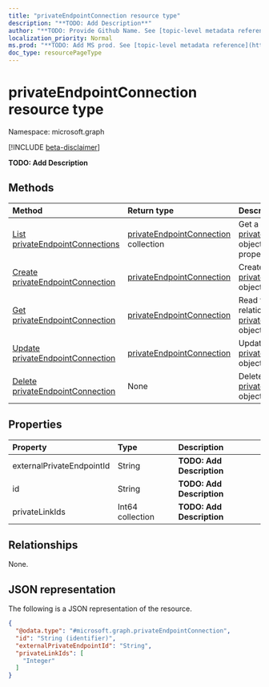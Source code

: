 ```yaml
---
title: "privateEndpointConnection resource type"
description: "**TODO: Add Description**"
author: "**TODO: Provide Github Name. See [topic-level metadata reference](https://msgo.azurewebsites.net/add/document/guidelines/metadata.html#topic-level-metadata)**"
localization_priority: Normal
ms.prod: "**TODO: Add MS prod. See [topic-level metadata reference](https://msgo.azurewebsites.net/add/document/guidelines/metadata.html#topic-level-metadata)**"
doc_type: resourcePageType
---
```


# privateEndpointConnection resource type

Namespace: microsoft.graph

[!INCLUDE [beta-disclaimer](../../includes/beta-disclaimer.md)]

**TODO: Add Description**

## Methods
|Method|Return type|Description|
|:---|:---|:---|
|[List privateEndpointConnections](../api/privateendpointconnection-list.md)|[privateEndpointConnection](../resources/privateendpointconnection.md) collection|Get a list of the [privateEndpointConnection](../resources/privateendpointconnection.md) objects and their properties.|
|[Create privateEndpointConnection](../api/privateendpointconnection-create.md)|[privateEndpointConnection](../resources/privateendpointconnection.md)|Create a new [privateEndpointConnection](../resources/privateendpointconnection.md) object.|
|[Get privateEndpointConnection](../api/privateendpointconnection-get.md)|[privateEndpointConnection](../resources/privateendpointconnection.md)|Read the properties and relationships of a [privateEndpointConnection](../resources/privateendpointconnection.md) object.|
|[Update privateEndpointConnection](../api/privateendpointconnection-update.md)|[privateEndpointConnection](../resources/privateendpointconnection.md)|Update the properties of a [privateEndpointConnection](../resources/privateendpointconnection.md) object.|
|[Delete privateEndpointConnection](../api/privateendpointconnection-delete.md)|None|Deletes a [privateEndpointConnection](../resources/privateendpointconnection.md) object.|

## Properties
|Property|Type|Description|
|:---|:---|:---|
|externalPrivateEndpointId|String|**TODO: Add Description**|
|id|String|**TODO: Add Description**|
|privateLinkIds|Int64 collection|**TODO: Add Description**|

## Relationships
None.

## JSON representation
The following is a JSON representation of the resource.
<!-- {
  "blockType": "resource",
  "keyProperty": "id",
  "@odata.type": "microsoft.graph.privateEndpointConnection",
  "openType": false
}
-->
``` json
{
  "@odata.type": "#microsoft.graph.privateEndpointConnection",
  "id": "String (identifier)",
  "externalPrivateEndpointId": "String",
  "privateLinkIds": [
    "Integer"
  ]
}
```


